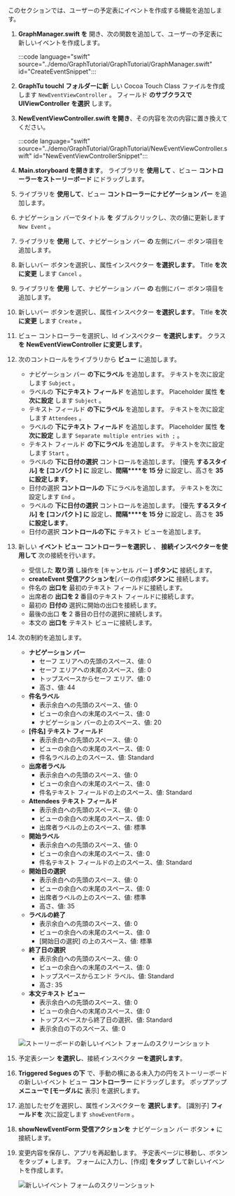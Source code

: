 <!-- markdownlint-disable MD002 MD041 -->

このセクションでは、ユーザーの予定表にイベントを作成する機能を追加します。

1. **GraphManager.swift を** 開き、次の関数を追加して、ユーザーの予定表に新しいイベントを作成します。

    :::code language="swift" source="../demo/GraphTutorial/GraphTutorial/GraphManager.swift" id="CreateEventSnippet":::

1. **GraphTu touchl** **フォルダーに新** しい Cocoa Touch Class ファイルを作成します `NewEventViewController` 。 フィールド **のサブクラスで UIViewController** **を選択** します。
1. **NewEventViewController.swift を開き**、その内容を次の内容に置き換えてください。

    :::code language="swift" source="../demo/GraphTutorial/GraphTutorial/NewEventViewController.swift" id="NewEventViewControllerSnippet":::

1. **Main.storyboard を開きます**。 ライブラリを **使用して** 、ビュー **コントローラーをストーリーボード** にドラッグします。
1. ライブラリを **使用して**、ビュー **コントローラーにナビゲーション バー** を追加します。
1. ナビゲーション バーでタイトル **を** ダブルクリックし、次の値に更新します `New Event` 。
1. ライブラリを **使用** して、ナビゲーション バー **の** 左側にバー ボタン項目を追加します。
1. 新しいバー ボタンを選択し、属性インスペクター **を選択します**。 Title **を次に変更** します `Cancel` 。
1. ライブラリを **使用** して、ナビゲーション バー **の** 右側にバー ボタン項目を追加します。
1. 新しいバー ボタンを選択し、属性インスペクター **を選択します**。 Title **を次に変更** します `Create` 。
1. ビュー コントローラーを選択し、Id インスペクター **を選択します**。 クラス **を** **NewEventViewController に変更します**。
1. 次のコントロールをライブラリから **ビュー** に追加します。

    - ナビゲーション バー **の下にラベル** を追加します。 テキストを次に設定します `Subject` 。
    - ラベルの **下にテキスト フィールド** を追加します。 Placeholder 属性 **を次に設定** します `Subject` 。
    - テキスト フィールド **の下にラベル** を追加します。 テキストを次に設定します `Attendees` 。
    - ラベルの **下にテキスト フィールド** を追加します。 Placeholder 属性 **を次に設定** します `Separate multiple entries with ;` 。
    - テキスト フィールド **の下にラベル** を追加します。 テキストを次に設定します `Start` 。
    - ラベルの **下に日付の選択** コントロールを追加します。 [優先 **するスタイル] を** **[コンパクト] に** 設定し、**間隔****を 15 分** に設定し、高さを **35 に設定します**。
    - 日付の選択 **コントロールの** 下にラベルを追加します。 テキストを次に設定します `End` 。
    - ラベルの **下に日付の選択** コントロールを追加します。 [優先 **するスタイル] を** **[コンパクト] に** 設定し、**間隔****を 15 分** に設定し、高さを **35 に設定します**。
    - 日付の選択 **コントロールの下に** テキスト ビューを追加します。

1. 新しい **イベント ビュー コントローラーを選択し** 、 **接続インスペクターを使用して** 次の接続を行います。

    - 受信した **取り消** し操作を [キャンセル バー **] ボタンに** 接続します。
    - **createEvent 受信アクションを**[バーの作成]**ボタンに** 接続します。
    - 件名の **出口を** 最初のテキスト フィールドに接続します。
    - 出席者の **出口を 2** 番目のテキスト フィールドに接続します。
    - 最初の **日付の** 選択に開始の出口を接続します。
    - 最後の出口 **を** 2 番目の日付の選択に接続します。
    - 本文の **出口を** テキスト ビューに接続します。

1. 次の制約を追加します。

    - **ナビゲーション バー**
        - セーフ エリアへの先頭のスペース、値: 0
        - セーフ エリアへの末尾のスペース、値: 0
        - トップスペースからセーフ エリア、値: 0
        - 高さ、値: 44
    - **件名ラベル**
        - 表示余白への先頭のスペース、値: 0
        - ビューの余白への末尾のスペース、値: 0
        - ナビゲーション バーの上のスペース、値: 20
    - **[件名] テキスト フィールド**
        - 表示余白への先頭のスペース、値: 0
        - ビューの余白への末尾のスペース、値: 0
        - 件名ラベルの上のスペース、値: Standard
    - **出席者ラベル**
        - 表示余白への先頭のスペース、値: 0
        - ビューの余白への末尾のスペース、値: 0
        - 件名テキスト フィールドの上のスペース、値: Standard
    - **Attendees テキスト フィールド**
        - 表示余白への先頭のスペース、値: 0
        - ビューの余白への末尾のスペース、値: 0
        - 出席者ラベルの上のスペース、値: 標準
    - **開始ラベル**
        - 表示余白への先頭のスペース、値: 0
        - ビューの余白への末尾のスペース、値: 0
        - 件名テキスト フィールドの上のスペース、値: Standard
    - **開始日の選択**
        - 表示余白への先頭のスペース、値: 0
        - ビューの余白への末尾のスペース、値: 0
        - 出席者ラベルの上のスペース、値: 標準
        - 高さ、値: 35
    - **ラベルの終了**
        - 表示余白への先頭のスペース、値: 0
        - ビューの余白への末尾のスペース、値: 0
        - [開始日の選択] の上のスペース、値: 標準
    - **終了日の選択**
        - 表示余白への先頭のスペース、値: 0
        - ビューの余白への末尾のスペース、値: 0
        - トップスペースからエンド ラベル、値: Standard
        - 高さ: 35
    - **本文テキスト ビュー**
        - 表示余白への先頭のスペース、値: 0
        - ビューの余白への末尾のスペース、値: 0
        - トップスペースから終了日の選択、値: Standard
        - 表示余白の下のスペース、値: 0

    ![ストーリーボードの新しいイベント フォームのスクリーンショット](images/new-event-form.png)

1. 予定表シーン **を選択し**、接続インスペクタ **ーを選択します**。
1. **Triggered Segues の下** で、手動の横にある未入力の円をストーリーボードの新しいイベント ビュー **コントローラー** にドラッグします。 ポップアップ **メニューで [モーダルに** 表示] を選択します。
1. 追加したセグを選択し、属性インスペクターを **選択します**。 [識別子] **フィールドを** 次に設定します `showEventForm` 。
1. **showNewEventForm 受信アクションを** ナビゲーション バー ボタン **+** に接続します。
1. 変更内容を保存し、アプリを再起動します。 予定表ページに移動し、ボタンをタップ **+** します。 フォームに入力し、[作成] **をタップ** して新しいイベントを作成します。

    ![新しいイベント フォームのスクリーンショット](images/create-event.png)
